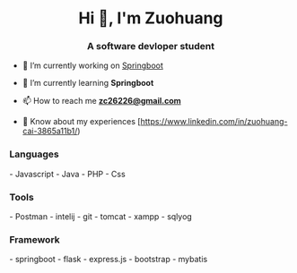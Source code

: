 <h1 align="center">Hi 👋, I'm Zuohuang</h1>
<h3 align="center">A software devloper student</h3>

- 🔭 I’m currently working on [Springboot](https://github.com/Zuohuang-Cai/portfolioServer)

- 🌱 I’m currently learning **Springboot**

- 📫 How to reach me **zc26226@gmail.com**

- 📄 Know about my experiences [https://www.linkedin.com/in/zuohuang-cai-3865a11b1/)

<h3>Languages</h3>
- Javascript
- Java
- PHP
- Css
<h3>Tools</h3>
- Postman
- intelij
- git
- tomcat
- xampp
- sqlyog
<h3>Framework</h3>
- springboot
- flask
- express.js
- bootstrap
- mybatis
